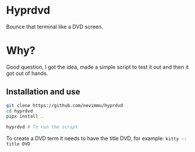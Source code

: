 # Hyprdvd

Bounce that terminal like a DVD screen.

# Why?

Good question, I got the idea, made a simple script to test it out and then it got out of hands.

## Installation and use

```bash
git clone https://github.com/nevimmu/hyprdvd
cd hyprdvd
pipx install .

hyprdvd # To run the script
```

To create a DVD term it needs to have the title DVD, for example: `kitty --title DVD`